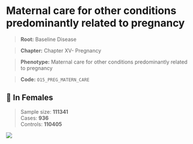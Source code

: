# Maternal care for other conditions predominantly related to pregnancy

> **Root:** Baseline Disease  

> **Chapter:** Chapter XV- Pregnancy  

> **Phenotype:** Maternal care for other conditions predominantly related to pregnancy  

> **Code:** `O15_PREG_MATERN_CARE`

## 👩 In Females  
> Sample size: **111341**  
> Cases: **936**  
> Controls: **110405**
<img src="/Disease/Figures/ALL/Baseline/O15_PREG_MATERN_CARE.png"/>
<CsvTable src="/public/Disease/Data/ALL/Baseline/LG_O15_PREG_MATERN_CARE.csv" label="🔍 View full results" />
